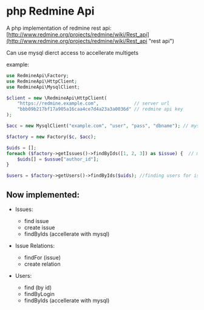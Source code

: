 php Redmine Api
==========

A php implementation of redmine rest api:
[http://www.redmine.org/projects/redmine/wiki/Rest_api](http://www.redmine.org/projects/redmine/wiki/Rest_api "rest api")

Can use mysql dierct access to accellerate multigets

example:


```php
use RedmineApi\Factory;
use RedmineApi\HttpClient;
use RedmineApi\MysqlClient;

$client = new \RedmineApi\HttpClient(
    "https://redmine.example.com",             // server url
    "bbb09b217bf17a905a16caa4ce7d4a23a3a0036d" // redmine api key
);

$acc = new MysqlClient("example.com", "user", "pass", "dbname"); // mysql client to speed fetch

$factory = new Factory($c, $acc);

$uids = [];
foreach ($factory->getIssues()->findByIds([1, 2, 3]) as $issue) {  // multiget of given issues
    $uids[] = $ussue["author_id"];
}

$users = $factory->getUsers()->findByIds($uids); //finding users for issues
```



Now implemented:
----------
 * Issues:
    * find issue
    * create issue
    * findByIds (accellerate with mysql)

 * Issue Relations:
    * findFor (issue)
    * create relation

 * Users:
    * find (by id)
    * findByLogin
    * findByIds (accellerate with mysql)